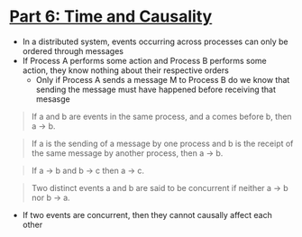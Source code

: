# [Part 6: Time and Causality](https://lars.hupel.info/topics/crdt/06-time/)
* In a distributed system, events occurring across processes can only be ordered through messages
* If Process A performs some action and Process B performs some action, they know nothing about their respective orders
  * Only if Process A sends a message M to Process B do we know that sending the message must have happened before receiving that mesasge

> If a and b are events in the same process, and a comes before b, then a → b.

> If a is the sending of a message by one process and b is the receipt of the same message by another process, then a → b.

> If a → b and b → c then a → c.

> Two distinct events a and b are said to be concurrent if neither a → b nor b → a.

* If two events are concurrent, then they cannot causally affect each other

 

